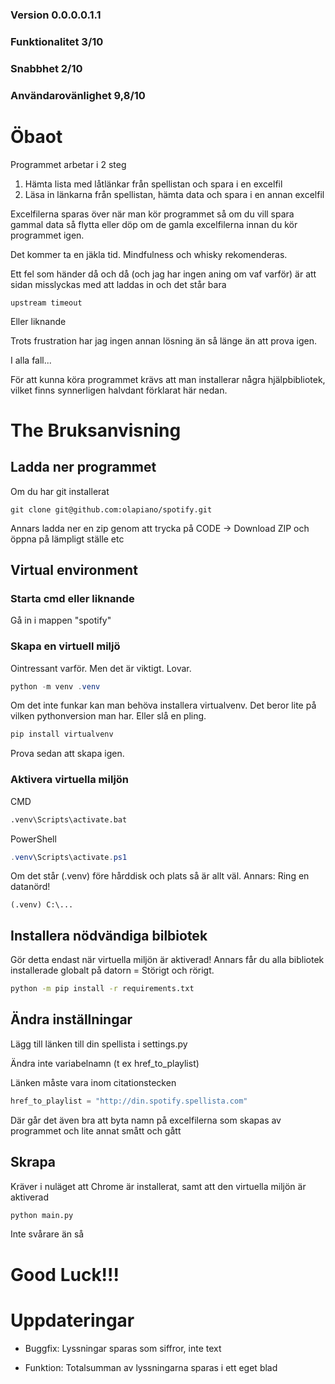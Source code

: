 ### Version 0.0.0.0.1.1

### Funktionalitet 3/10

### Snabbhet 2/10

### Användarovänlighet 9,8/10

# Öbaot

Programmet arbetar i 2 steg

1. Hämta lista med låtlänkar från spellistan och spara i en excelfil
2. Läsa in länkarna från spellistan, hämta data och spara i en annan excelfil

Excelfilerna sparas över när man kör programmet så om du vill spara gammal data så flytta eller döp om de gamla excelfilerna innan du kör programmet igen.

Det kommer ta en jäkla tid. Mindfulness och whisky rekomenderas.

Ett fel som händer då och då (och jag har ingen aning om vaf varför) är att sidan misslyckas med att laddas in och det står bara

```
upstream timeout
```

Eller liknande

Trots frustration har jag ingen annan lösning än så länge än att prova igen.

I alla fall...

För att kunna köra programmet krävs att man installerar några hjälpbibliotek, vilket finns synnerligen halvdant förklarat här nedan.

# The Bruksanvisning

## Ladda ner programmet

Om du har git installerat

```
git clone git@github.com:olapiano/spotify.git
```

Annars ladda ner en zip genom att trycka på CODE -> Download ZIP och öppna på lämpligt ställe etc

## Virtual environment

### Starta cmd eller liknande

Gå in i mappen "spotify"

### Skapa en virtuell miljö

Ointressant varför. Men det är viktigt. Lovar.

```PowerShell
python -m venv .venv
```

Om det inte funkar kan man behöva installera virtualvenv. Det beror lite på vilken pythonversion man har. Eller slå en pling.

```python
pip install virtualvenv
```

Prova sedan att skapa igen.

### Aktivera virtuella miljön

CMD

```cmd
.venv\Scripts\activate.bat
```

PowerShell

```PowerShell
.venv\Scripts\activate.ps1
```

Om det står (.venv) före hårddisk och plats så är allt väl. Annars: Ring en datanörd!

```
(.venv) C:\...
```

## Installera nödvändiga bilbiotek

Gör detta endast när virtuella miljön är aktiverad! Annars får du alla bibliotek installerade globalt på datorn = Störigt och rörigt.

```cmd
python -m pip install -r requirements.txt
```

## Ändra inställningar

Lägg till länken till din spellista i settings.py

Ändra inte variabelnamn (t ex href_to_playlist)

Länken måste vara inom citationstecken

```python
href_to_playlist = "http://din.spotify.spellista.com"
```

Där går det även bra att byta namn på excelfilerna som skapas av programmet och lite annat smått och gått

## Skrapa

Kräver i nuläget att Chrome är installerat, samt att den virtuella miljön är aktiverad

```python
python main.py
```

Inte svårare än så

# Good Luck!!!

# Uppdateringar

- Buggfix: Lyssningar sparas som siffror, inte text

- Funktion: Totalsumman av lyssningarna sparas i ett eget blad

